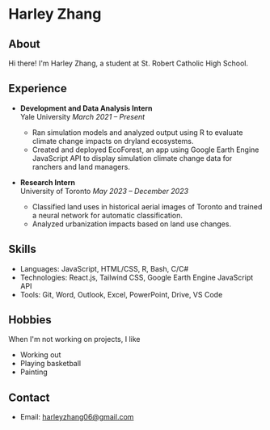 # Harley Zhang

## About
Hi there! I'm Harley Zhang, a student at St. Robert Catholic High School.

## Experience
- **Development and Data Analysis Intern**  
  Yale University
  *March 2021 – Present*  
  - Ran simulation models and analyzed output using R to evaluate climate change impacts on dryland ecosystems.
  - Created and deployed EcoForest, an app using Google Earth Engine JavaScript API to display simulation climate change data for ranchers and land managers.

- **Research Intern**  
  University of Toronto
  *May 2023 – December 2023*  
  - Classified land uses in historical aerial images of Toronto and trained a neural network for automatic classification.
  - Analyzed urbanization impacts based on land use changes.
## Skills
- Languages: JavaScript, HTML/CSS, R, Bash, C/C#
- Technologies: React.js, Tailwind CSS, Google Earth Engine JavaScript API
- Tools: Git, Word, Outlook, Excel, PowerPoint, Drive, VS Code

## Hobbies
When I'm not working on projects, I like
- Working out
- Playing basketball
- Painting

## Contact
- Email: [harleyzhang06@gmail.com](mailto:harleyzhang06@gmail.com)